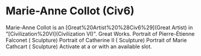 # Marie-Anne Collot (Civ6)

Marie-Anne Collot is an [Great%20Artist%20%28Civ6%29](Great Artist) in "[Civilization%20VI](Civilization VI)".
Great Works.
Portrait of Pierre-Étienne Falconet ( Sculpture)
Portrait of Catherine II ( Sculpture)
Portrait of Marie Cathcart ( Sculpture)
Activate at a or with an available slot.
